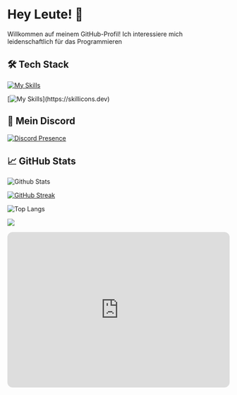 # Hey Leute! 👋

Willkommen auf meinem GitHub-Profil! Ich interessiere mich leidenschaftlich für das Programmieren

## 🛠️ Tech Stack
[![My Skills](https://skillicons.dev/icons?i=js,html,css,py)](https://skillicons.dev)

[![My Skills](https://skillicons.dev/icons?i=pycharm,webstorm,vscode,discord,bots,windows,)](https://skillicons.dev)

## 🚀 Mein Discord
[![Discord Presence](https://lanyard.cnrad.dev/api/1254079221811118120)](https://discord.com/users/1254079221811118120)

## 📈 GitHub Stats
![Github Stats](https://github-readme-stats.vercel.app/api?username=xavoyx&show_icons=true&theme=tokyonight) 

[![GitHub Streak](https://streak-stats.demolab.com?user=xavoyx&theme=tokyonight)](https://git.io/streak-stats)

![Top Langs](https://github-readme-stats.vercel.app/api/top-langs/?username=xavoyx&layout=compact&theme=tokyonight) 

[![](https://visitcount.itsvg.in/api?id=Pylora&label=Profile%20Views&color=0&icon=0&pretty=false)](https://visitcount.itsvg.in)


<iframe style="border-radius:12px" src="https://open.spotify.com/embed/track/5qK4AismZUQCdbMN1MN4pk?utm_source=generator&theme=0" width="100%" height="352" frameBorder="0" allowfullscreen="" allow="autoplay; clipboard-write; encrypted-media; fullscreen; picture-in-picture" loading="lazy"></iframe>
